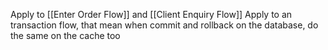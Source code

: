 Apply to [[Enter Order Flow]] and [[Client Enquiry Flow]]
Apply to an transaction flow, that mean when commit and rollback on the database, do the same on the cache too